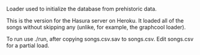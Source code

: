 Loader used to initialize the database from prehistoric data.

This is the version for the Hasura server on Heroku. It loaded all
of the songs without skipping any (unlike, for example, the graphcool loader).

To run use ./run, after copying songs.csv.sav to songs.csv. Edit songs.csv
for a partial load.

